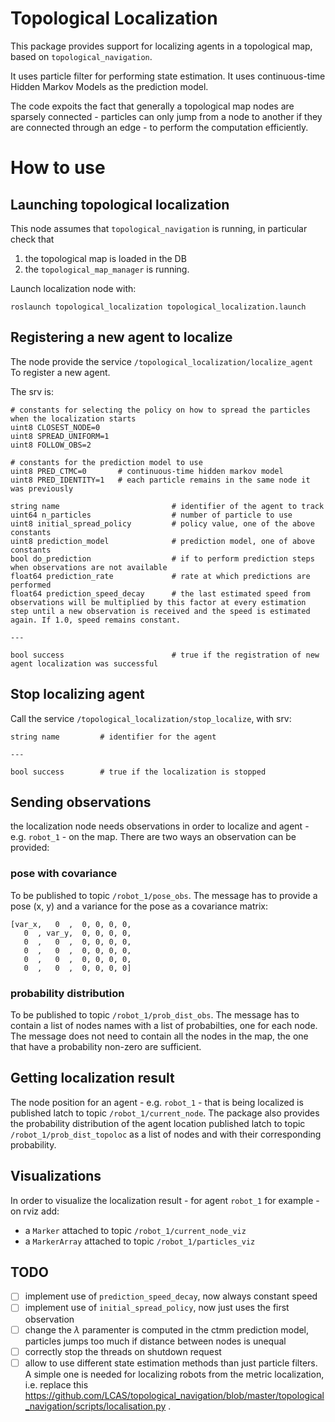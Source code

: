 Topological Localization
======================

This package provides support for localizing agents in a topological map, based on `topological_navigation`. 

It uses particle filter for performing state estimation. It uses continuous-time Hidden Markov Models as the prediction model.

The code expoits the fact that generally a topological map nodes are sparsely connected - particles can only jump from a node to another if they are connected through an edge - to perform the computation efficiently.  

# How to use

## Launching topological localization

This node assumes that `topological_navigation` is running, in particular check that 
1. the topological map is loaded in the DB 
2. the `topological_map_manager` is running.

Launch localization node with:

```
roslaunch topological_localization topological_localization.launch
```

## Registering a new agent to localize

The node provide the service `/topological_localization/localize_agent` To register a new agent.

The srv is:

```
# constants for selecting the policy on how to spread the particles when the localization starts 
uint8 CLOSEST_NODE=0
uint8 SPREAD_UNIFORM=1
uint8 FOLLOW_OBS=2

# constants for the prediction model to use
uint8 PRED_CTMC=0       # continuous-time hidden markov model
uint8 PRED_IDENTITY=1   # each particle remains in the same node it was previously

string name                         # identifier of the agent to track
uint64 n_particles                  # number of particle to use 
uint8 initial_spread_policy         # policy value, one of the above constants
uint8 prediction_model              # prediction model, one of above constants 
bool do_prediction                  # if to perform prediction steps when observations are not available
float64 prediction_rate             # rate at which predictions are performed
float64 prediction_speed_decay      # the last estimated speed from observations will be multiplied by this factor at every estimation step until a new observation is received and the speed is estimated again. If 1.0, speed remains constant.

---

bool success                        # true if the registration of new agent localization was successful
```

## Stop localizing agent

Call the service `/topological_localization/stop_localize`, with srv:
```
string name         # identifier for the agent

---

bool success        # true if the localization is stopped 
```

## Sending observations

the localization node needs observations in order to localize and agent - e.g. `robot_1` - on the map. There are two ways an observation can be provided:

### pose with covariance 
To be published to topic `/robot_1/pose_obs`. The message has to provide a pose (x, y) and a variance for the pose as a covariance matrix: 
```
[var_x,   0  ,  0, 0, 0, 0,
   0  , var_y,  0, 0, 0, 0,
   0  ,   0  ,  0, 0, 0, 0, 
   0  ,   0  ,  0, 0, 0, 0, 
   0  ,   0  ,  0, 0, 0, 0, 
   0  ,   0  ,  0, 0, 0, 0]
```

### probability distribution
To be published to topic `/robot_1/prob_dist_obs`. The message has to contain a list of nodes names with a list of probabilties, one for each node. The message does not need to contain all the nodes in the map, the one that have a probability non-zero are sufficient.

## Getting localization result

The node position for an agent - e.g. `robot_1` - that is being localized is published latch to topic `/robot_1/current_node`. The package also provides the probability distribution of the agent location published latch to topic `/robot_1/prob_dist_topoloc` as a list of nodes and with their corresponding probability.

## Visualizations

In order to visualize the localization result - for agent `robot_1` for example - on rviz add:
- a `Marker` attached to topic `/robot_1/current_node_viz`
- a `MarkerArray` attached to topic `/robot_1/particles_viz` 

## TODO
- [ ] implement use of `prediction_speed_decay`, now always constant speed
- [ ] implement use of `initial_spread_policy`, now just uses the first observation
- [ ] change the $\lambda$ paramenter is computed in the ctmm prediction model, particles jumps too much if distance between nodes is unequal
- [ ] correctly stop the threads on shutdown request
- [ ] allow to use different state estimation methods than just particle filters. A simple one is needed for localizing robots from the metric localization, i.e. replace this https://github.com/LCAS/topological_navigation/blob/master/topological_navigation/scripts/localisation.py .